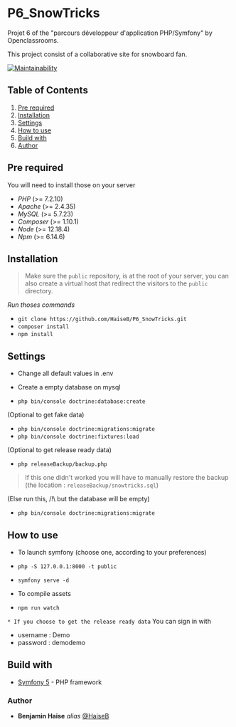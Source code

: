 # P6_SnowTricks
Projet 6 of the "parcours développeur d'application PHP/Symfony" by Openclassrooms.

This project consist of a collaborative site for snowboard fan.

[![Maintainability](https://api.codeclimate.com/v1/badges/0562845500cb95ae0528/maintainability)](https://codeclimate.com/github/HaiseB/P6_SnowTricks/maintainability)

## Table of Contents
1. [Pre required](#Pre-required)
2. [Installation](#Installation)
3. [Settings](#Settings)
4. [How to use](#How-to-use)
5. [Build with](#Build-with)
6. [Author](#Author)

## Pre required
You will need to install those on your server
- *PHP* (>= 7.2.10)
- *Apache* (>= 2.4.35)
- *MySQL* (>= 5.7.23)
- *Composer* (>= 1.10.1)
- *Node* (>= 12.18.4)
- *Npm* (>= 6.14.6)

## Installation

> Make sure the `public` repository, is at the root of your server, you can also create a virtual host that redirect the visitors to the `public` directory.

_Run thoses commands_

- ``git clone https://github.com/HaiseB/P6_SnowTricks.git``
- ``composer install``
- ``npm install``

## Settings

- Change all default values in .env

- Create a empty database on mysql
- ``php bin/console doctrine:database:create``

(Optional to get fake data)
- ``php bin/console doctrine:migrations:migrate``
- ``php bin/console doctrine:fixtures:load``

(Optional to get release ready data)
- ``php releaseBackup/backup.php``
> If this one didn't worked you will have to manually restore the backup (the location : `releaseBackup/snowtricks.sql`)

(Else run this, /!\ but the database will be empty)
- ``php bin/console doctrine:migrations:migrate``

## How to use

- To launch symfony (choose one, according to your preferences)

- ``php -S 127.0.0.1:8000 -t public``
- ``symfony serve -d``

- To compile assets
- ``npm run watch``

`* If you choose to get the release ready data`
You can sign in with
- username : Demo
- password : demodemo 

## Build with
- [Symfony 5](https://symfony.com/) - PHP framework

### Author
* **Benjamin Haise** _alias_ [@HaiseB](https://github.com/HaiseB)
